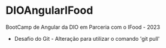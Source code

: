 # DIOAngularIFood
BootCamp de Angular da DIO em Parceria com o IFood - 2023

- Desafio do Git - Alteração para utilizar o comando 'git pull'

